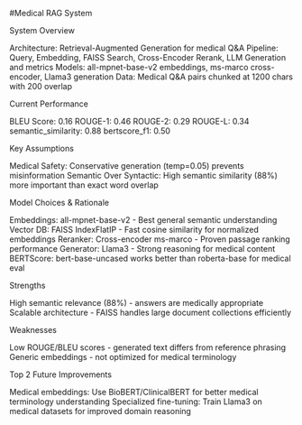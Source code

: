 #Medical RAG System

System Overview

Architecture: Retrieval-Augmented Generation for medical Q&A
Pipeline: Query, Embedding, FAISS Search, Cross-Encoder Rerank,  LLM Generation and metrics
Models: all-mpnet-base-v2 embeddings, ms-marco cross-encoder, Llama3 generation
Data: Medical Q&A pairs chunked at 1200 chars with 200 overlap

Current Performance

BLEU Score: 0.16
ROUGE-1: 0.46
ROUGE-2: 0.29
ROUGE-L: 0.34
semantic_similarity: 0.88
bertscore_f1: 0.50

Key Assumptions

Medical Safety: Conservative generation (temp=0.05) prevents misinformation
Semantic Over Syntactic: High semantic similarity (88%) more important than exact word overlap

Model Choices & Rationale

Embeddings: all-mpnet-base-v2 - Best general semantic understanding
Vector DB: FAISS IndexFlatIP - Fast cosine similarity for normalized embeddings
Reranker: Cross-encoder ms-marco - Proven passage ranking performance
Generator: Llama3 - Strong reasoning for medical content
BERTScore: bert-base-uncased works better than roberta-base for medical eval

Strengths

High semantic relevance (88%) - answers are medically appropriate
Scalable architecture - FAISS handles large document collections efficiently

Weaknesses

Low ROUGE/BLEU scores - generated text differs from reference phrasing
Generic embeddings - not optimized for medical terminology

Top 2 Future Improvements

Medical embeddings: Use BioBERT/ClinicalBERT for better medical terminology understanding
Specialized fine-tuning: Train Llama3 on medical datasets for improved domain reasoning
